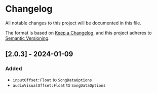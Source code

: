 # Changelog

All notable changes to this project will be documented in this file.

The format is based on [Keep a Changelog](https://keepachangelog.com/en/1.0.0/),
and this project adheres to [Semantic Versioning](https://semver.org/spec/v2.0.0.html).


## [2.0.3] - 2024-01-09
### Added
- `inputOffset:Float` to `SongDataOptions`
- `audioVisualOffset:Float` to `SongDataOptions`
